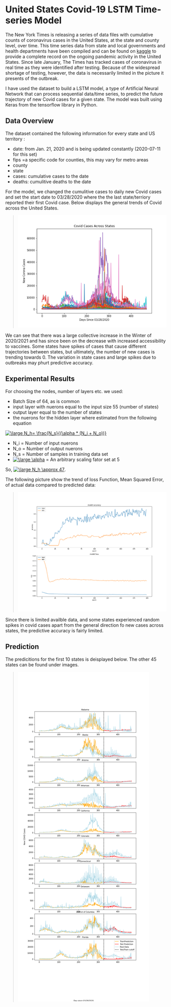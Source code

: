 # <a title="United States Covid-19 Activity LSTM Time-Series Model"> United States Covid-19 LSTM Time-series Model</a>

The New York Times is releasing a series of data files with cumulative counts of coronavirus cases in the United States, at the state and county level, over time. 
This time series data from state and local governments and health departments have been compiled and can be found on [kaggle](https://www.kaggle.com/fireballbyedimyrnmom/us-counties-covid-19-dataset) to provide a complete record on the ongoing pandemic activity in the United States. Since late January, The Times has tracked cases of coronavirus in real time as they were identified after testing. Because of the widespread shortage of testing, however, the data is necessarily limited in the picture it presents of the outbreak.

I have used the dataset to build a LSTM model, a type of Artificial Neural Network that can process sequential data/time series, to predict the future trajectory of new Covid cases for a given state. The model was built using Keras from the tensorflow library in Python.

## Data Overview

The dataset contained the following information for every state and US territory :

- date: from Jan. 21, 2020 and is being updated constantly (2020-07-11 for this set)
- fips =a specific code for counties, this may vary for metro areas
- county
- state
- cases: cumulative cases to the date
- deaths: cumulitive deaths to the date

For the model, we changed the cumulitive cases to daily new Covid cases and set the start date to 03/28/2020 where the the last state/terriory reported their first Covid case. Below displays the general trends of Covid across the United States.  

> ![Covid Cases](https://github.com/ClaytonOlsen/Covid_timeseries_lstm/blob/main/images/covid_cases.png)

We can see that there was a large collective increase in the Winter of 2020/2021 and has since been on the decrease with increased accessibility to vaccines. Some states have spikes of cases that cause different trajectories between states, but ultimately, the number of new cases is trending towards 0. The variation in state cases and large spikes due to outbreaks may phurt predictive accuracy.

## Experimental Results

For choosing the nodes, number of layers etc. we used:

- Batch Size of 64, as is common
- input layer with nuerons equal to the input size 55 (number of states)
- output layer equal to the number of states
- the nuerons for the hidden layer where estimated from the following equation

<a href="https://www.codecogs.com/eqnedit.php?latex=\large&space;N_h=&space;\frac{N_s}{(\alpha&space;*&space;(N_i&space;&plus;&space;N_o))}" target="_blank"><img src="https://latex.codecogs.com/gif.latex?\large&space;N_h=&space;\frac{N_s}{(\alpha&space;*&space;(N_i&space;&plus;&space;N_o))}" title="\large N_h= \frac{N_s}{(\alpha * (N_i + N_o))}" /></a>

- N_i = Number of input nuerons
- N_o = Number of output nuerons
- N_s = Number of samples in training data set
- <a href="https://www.codecogs.com/eqnedit.php?latex=\large&space;\alpha" target="_blank"><img src="https://latex.codecogs.com/gif.latex?\large&space;\alpha" title="\large \alpha" /></a>  = An arbitrary scaling fator set at 5

So, <a href="https://www.codecogs.com/eqnedit.php?latex=\large&space;N_h&space;\approx&space;47" target="_blank"><img src="https://latex.codecogs.com/gif.latex?\large&space;N_h&space;\approx&space;47" title="\large N_h \approx 47" /></a>.

The following picture show the trend of loss Function, Mean Squared Error, of actual data compared to predicted data:

> ![Covid Cases](https://github.com/ClaytonOlsen/Covid_timeseries_lstm/blob/main/images/epoc_vs_accuracy.png)

Since there is limited availble data, and some states experienced random spikes in covid cases apart from the general direction fo new cases across states, the predictive accuracy is fairly limited. 

## Prediction

The predicitions for the first 10 states is deisplayed below. The other 45 states can be found under images.

> ![Covid Cases](https://github.com/ClaytonOlsen/Covid_timeseries_lstm/blob/main/images/states_1-10.png)


